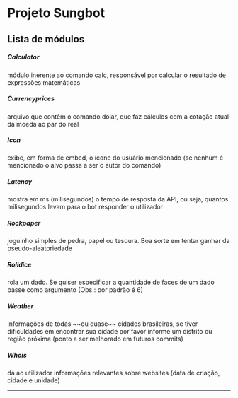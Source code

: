<h1>Projeto Sungbot</h1>

<h2>Lista de módulos</h2>

<h5>Calculator</h5>
<p>módulo inerente ao comando calc, responsável por calcular o resultado de expressões matemáticas</p>

<h5>Currencyprices</h5>
<p>arquivo que contêm o comando dolar, que faz cálculos com a cotação atual da moeda ao par do real</p>

<h5>Icon</h5>
<p>exibe, em forma de embed, o ícone do usuário mencionado (se nenhum é mencionado o alvo passa a ser o autor do comando)</p>

<h5>Latency</h5>
<p>mostra em ms (milisegundos) o tempo de resposta da API, ou seja, quantos milisegundos levam para o bot responder o utilizador</p>

<h5>Rockpaper</h5>
joguinho simples de pedra, papel ou tesoura. Boa sorte em tentar ganhar da pseudo-aleatoriedade

<h5>Rolldice</h5>
rola um dado. Se quiser especificar a quantidade de faces de um dado passe como argumento (Obs.: por padrão é 6)

<h5>Weather</h5>
<p>informações de todas ~~ou quase~~ cidades brasileiras, se tiver dificuldades em encontrar sua cidade por favor informe um distrito ou região próxima (ponto a ser melhorado em futuros commits)</p>

<h5>Whois</h5>
<p>dá ao utilizador informações relevantes sobre websites (data de criação, cidade e unidade)</p>

<hr>
